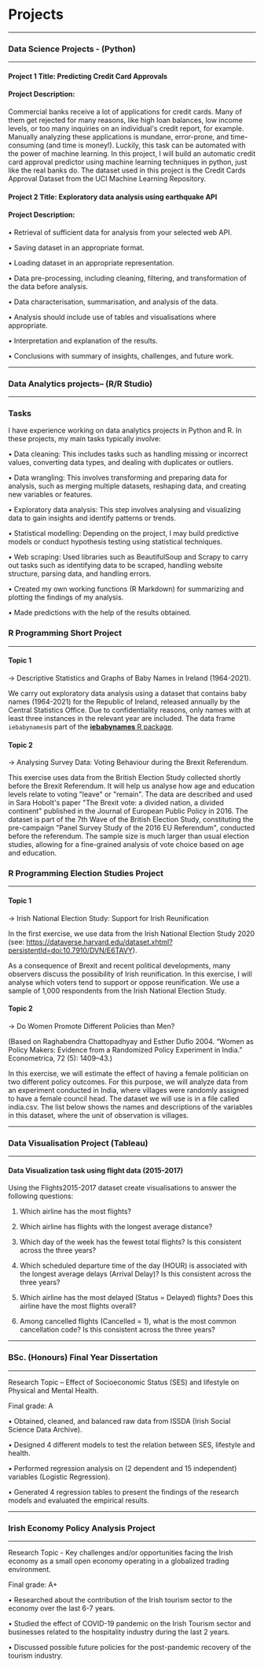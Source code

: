 # Projects
********

### Data Science Projects - (Python)
********
#### Project 1 Title: Predicting Credit Card Approvals

#### Project Description:
Commercial banks receive a lot of applications for credit cards. Many of them get rejected for many reasons, like high loan balances, low income levels, or too many inquiries on an individual's credit report, for example. Manually analyzing these applications is mundane, error-prone, and time-consuming (and time is money!). Luckily, this task can be automated with the power of machine learning. In this project, I will build an automatic credit card approval predictor using machine learning techniques in python, just like the real banks do. The dataset used in this project is the Credit Cards Approval Dataset from the UCI Machine Learning Repository.

#### Project 2 Title: Exploratory data analysis using earthquake API

#### Project Description:
• Retrieval of sufficient data for analysis from your selected web API. 

• Saving dataset in an appropriate format.

• Loading dataset in an appropriate representation.

• Data pre-processing, including cleaning, filtering, and transformation of the data before analysis.

• Data characterisation, summarisation, and analysis of the data. 

• Analysis should include use of tables and visualisations where appropriate.

• Interpretation and explanation of the results. 

• Conclusions with summary of insights, challenges, and future work.

********
### Data Analytics projects– (R/R Studio)
********
### Tasks

I have experience working on data analytics projects in Python and R. In these projects, my main tasks typically involve:

•	Data cleaning: This includes tasks such as handling missing or incorrect values, converting data types, and dealing with duplicates or outliers.

•	Data wrangling: This involves transforming and preparing data for analysis, such as merging multiple datasets, reshaping data, and creating new variables or features.

•	Exploratory data analysis: This step involves analysing and visualizing data to gain insights and identify patterns or trends.

•	Statistical modelling: Depending on the project, I may build predictive models or conduct hypothesis testing using statistical techniques.

•	Web scraping: Used libraries such as BeautifulSoup and Scrapy to carry out tasks such as identifying data to be scraped, handling website structure, parsing data, and handling errors.

•	Created my own working functions (R Markdown) for summarizing and plotting the findings of my analysis. 

• Made predictions with the help of the results obtained.


### R Programming Short Project
**********

#### Topic 1

->  Descriptive Statistics and Graphs of Baby Names in Ireland (1964-2021).

We carry out exploratory data analysis using a dataset that contains baby names (1964-2021) for the Republic of Ireland, released annually by the Central Statistics Office. Due to confidentiality reasons, only names with at least three instances in the relevant year are included. The data frame `iebabynames`is part of the [**iebabynames** R package](https://github.com/stefan-mueller/iebabynames).

#### Topic 2

->  Analysing Survey Data: Voting Behaviour during the Brexit Referendum.

This exercise uses data from the British Election Study collected shortly before the Brexit Referendum. It will help us analyse how age and education levels relate to voting "leave" or "remain". The data are described and used in Sara Hobolt's paper "The Brexit vote: a divided nation, a divided continent" published in the Journal of European Public Policy in 2016. The dataset is part of the 7th Wave of the British Election Study, constituting the pre-campaign "Panel Survey Study of the 2016 EU Referendum", conducted before the referendum. The sample size is much larger than usual election studies, allowing for a fine-grained analysis of vote choice based on age and education.


### R Programming Election Studies Project
**********

#### Topic 1

-> Irish National Election Study: Support for Irish Reunification

In the first exercise, we use data from the Irish National Election Study 2020 (see: https://dataverse.harvard.edu/dataset.xhtml?persistentId=doi:10.7910/DVN/E6TAVY). 

As a consequence of Brexit and recent political developments, many observers discuss the possibility of Irish reunification. In this exercise, I will analyse which voters tend to support or oppose reunification. We use a sample of 1,000 respondents from the Irish National Election Study.

#### Topic 2

-> Do Women Promote Different Policies than Men?

(Based on Raghabendra Chattopadhyay and Esther Duflo 2004. “Women as Policy Makers: Evidence from a Randomized Policy Experiment in India.” Econometrica, 72 (5): 1409–43.)

In this exercise, we will estimate the effect of having a female politician on two different policy outcomes. For this purpose, we will analyze data from an experiment conducted in India, where villages were randomly assigned to have a female council head. The dataset we will use is in a file called india.csv. The list below shows the names and descriptions of the variables in this dataset, where the unit of observation is villages.


********
### Data Visualisation Project (Tableau)
********

#### Data Visualization task using flight data (2015-2017)

Using the Flights2015-2017 dataset create visualisations to answer the following 
questions: 

1. Which airline has the most flights?

2. Which airline has flights with the longest average distance?

3. Which day of the week has the fewest total flights? Is this consistent across 
the three years?

4. Which scheduled departure time of the day (HOUR) is associated with the 
longest average delays (Arrival Delay)? Is this consistent across the three 
years?

5. Which airline has the most delayed (Status = Delayed) flights? Does this 
airline have the most flights overall?

6. Among cancelled flights (Cancelled = 1), what is the most common 
cancellation code? Is this consistent across the three years?

******
### BSc. (Honours) Final Year Dissertation
******

Research Topic – Effect of Socioeconomic Status (SES) and lifestyle on Physical and Mental Health.

Final grade: A

•	Obtained, cleaned, and balanced raw data from ISSDA (Irish Social Science Data Archive).

•	Designed 4 different models to test the relation between SES, lifestyle and health.

•	Performed regression analysis on (2 dependent and 15 independent) variables (Logistic Regression).

•	Generated 4 regression tables to present the findings of the research models and evaluated the empirical results.
******

### Irish Economy Policy Analysis Project
*******

Research Topic - Key challenges and/or opportunities facing the Irish economy as a small open economy operating in a globalized trading environment.

Final grade: A+

•	Researched about the contribution of the Irish tourism sector to the economy over the last 6-7 years.

•	Studied the effect of COVID-19 pandemic on the Irish Tourism sector and businesses related to the hospitality industry during the last 2 years.

•	Discussed possible future policies for the post-pandemic recovery of the tourism industry. 


